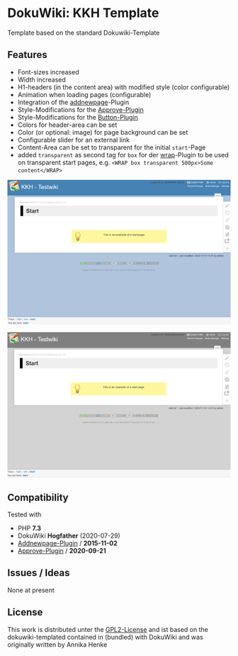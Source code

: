 # DokuWiki: KKH Template

Template based on the standard Dokuwiki-Template


## Features

* Font-sizes increased
* Width increased
* H1-headers (in the content area) with modified style (color configurable)
* Animation when loading pages (configurable)
* Integration of the [addnewpage](https://www.dokuwiki.org/plugin:addnewpage)-Plugin
* Style-Modifications for the [Approve-Plugin](https://www.dokuwiki.org/plugin:approve)
* Style-Modifications for the [Button-Plugin](https://www.dokuwiki.org/plugin:button)
* Colors for header-area can be set
* Color (or optional: image) for page background can be set
* Configurable slider for an external link
* Content-Area can be set to transparent for the initial ``start``-Page
* added ``transparent`` as second tag for ``box`` for der [wrap](https://www.dokuwiki.org/plugin:wrap)-Plugin to be used on transparent start pages, e.g. ``<WRAP box transparent 500px>Some content</WRAP>``

![](images/screenshots/screenshot3.png)

![](images/screenshots/screenshot4.png)


## Compatibility

Tested with

* PHP **7.3**
* DokuWiki **Hogfather** (2020-07-29)
* [Addnewpage-Plugin](https://www.dokuwiki.org/plugin:addnewpage) / **2015-11-02**
* [Approve-Plugin](https://www.dokuwiki.org/plugin:approve) / **2020-09-21**

## Issues / Ideas

None at present

## License

This work is distributed unter the [GPL2-License](http://www.gnu.org/licenses/old-licenses/gpl-2.0.html) and ist based on the dokuwiki-templated contained in (bundled) with DokuWiki and was originally written by Annika Henke
